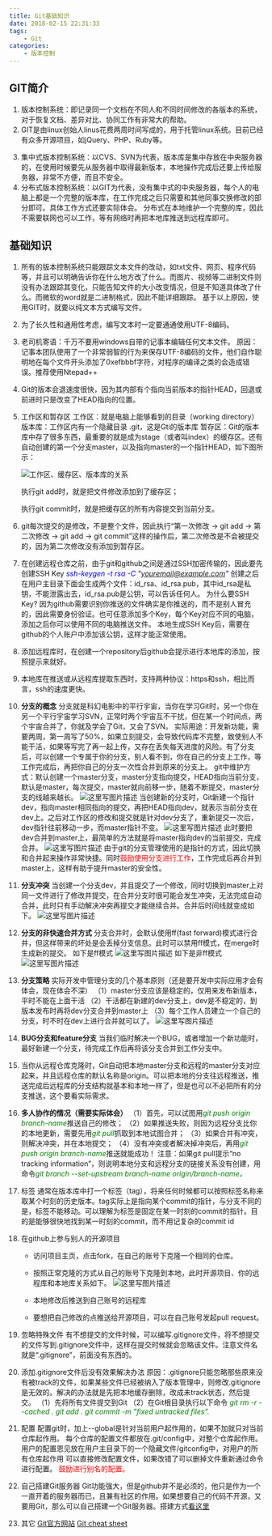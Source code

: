 ```yaml
---
title: Git基础知识
date: 2018-02-15 22:31:33
tags: 
    - Git
categories: 
    - 版本控制
---
```

## GIT简介
1. 版本控制系统：即记录同一个文档在不同人和不同时间修改的各版本的系统，对于恢复文档、差异对比、协同工作有非常大的帮助。
2. GIT是由linux创始人linus花费两周时间写成的，用于托管linux系统。目前已经有众多开源项目，如jQuery、PHP、Ruby等。
<!-- more -->
3. 集中式版本控制系统：以CVS、SVN为代表，版本库是集中存放在中央服务器的，在使用时候要先从服务器中取得最新版本，本地操作完成后还要上传给服务器，非常不方便，而且不安全。
4. 分布式版本控制系统：以GIT为代表，没有集中式的中央服务器，每个人的电脑上都是一个完整的版本库，在工作完成之后只需要和其他同事交换修改的部分即可。具体工作方式还要实际体会。
分布式在本地维护一个完整的库，因此不需要联网也可以工作，等有网络时再把本地库推送到远程库即可。

## 基础知识
1. 所有的版本控制系统只能跟踪文本文件的改动，如txt文件、网页、程序代码等，并且可以明确告诉你在什么地方改了什么。而图片、视频等二进制文件则没有办法跟踪其变化，只能告知文件的大小改变情况，但是不知道具体改了什么。而微软的word就是二进制格式，因此不能详细跟踪。
基于以上原因，使用GIT时，就要以纯文本方式编写文件。
2. 为了长久性和通用性考虑，编写文本时一定要通通使用UTF-8编码。
3. 老司机寄语：千万不要用windows自带的记事本编辑任何文本文件。
原因：记事本团队使用了一个非常弱智的行为来保存UTF-8编码的文件，他们自作聪明地在每个文件开头添加了0xefbbbf字符，对程序的编译之类的会造成错误。推荐使用Ntepad++
4. Git的版本会退速度很快，因为其内部有个指向当前版本的指针HEAD，回退或前进时只是改变了HEAD指向的位置。
5. 工作区和暂存区
工作区：就是电脑上能够看到的目录（working directory）
版本库：工作区内有一个隐藏目录 .git，这是Gti的版本库
暂存区：Git的版本库中存了很多东西，最重要的就是成为stage（或者叫index）的缓存区。还有自动创建的第一个分支master，以及指向master的一个指针HEAD，如下图所示：

    ![工作区、缓存区、版本库的关系](https://imgconvert.csdnimg.cn/aHR0cDovL2ltZy5ibG9nLmNzZG4ubmV0LzIwMTgwMjE1MTU0OTA5ODgy?x-oss-process=image/format,png)

    执行git add时，就是把文件修改添加到了缓存区；

    执行git commit时，就是把缓存区的所有内容提交到当前分支。

6. git每次提交的是修改，不是整个文件，因此执行“第一次修改 -> git add -> 第二次修改 -> git add -> git commit”这样的操作后，第二次修改是不会被提交的，因为第二次修改没有添加到暂存区。
7. 在创建远程仓库之前，由于git和github之间是通过SSH加密传输的，因此要先创建SSH Key
<font color=#0000ff><i>ssh-keygen -t rsa -C "youremail@example.com"</i></font>
创建之后在用户主目录下面会生成两个文件：id_rsa、id_rsa.pub，其中id_rsa是私钥，不能泄露出去，id_rsa.pub是公钥，可以告诉任何人。
为什么要SSH Key?
因为github需要识别你推送的文件确实是你推送的，而不是别人冒充的，因此需要身份验证。也可任意添加多个Key，每个Key对应不同的电脑，添加之后你可以使用不同的电脑推送文件。
本地生成SSH Key后，需要在github的个人账户中添加该公钥，这样才能正常使用。
8. 添加远程库时，在创建一个repository后github会提示进行本地库的添加，按照提示来就好。
9. 本地库在推送或从远程库提取东西时，支持两种协议：https和ssh，相比而言，ssh的速度更快。
10. **分支的概念**
分支就是科幻电影中的平行宇宙，当你在学习Git时，另一个你在另一个平行宇宙学习SVN，正常时两个宇宙互不干扰，但在某一个时间点，两个宇宙合并了，你就及学会了Git，又会了SVN。
实际用途：开发新功能，需要两周，第一周写了50%，如果立刻提交，会导致代码库不完整，致使别人不能干活，如果等写完了再一起上传，又存在丢失每天进度的风险。有了分支后，可以创建一个专属于你的分支，别人看不到，你在自己的分支上工作，等工作完成后，再把你自己的分支一次性合并到原来的分支上。
git中维护方式：默认创建一个master分支，master分支指向提交，HEAD指向当前分支，默认是master，每次提交，master就向前移一步，随着不断提交，master分支的线越来越长。
    ![这里写图片描述](https://imgconvert.csdnimg.cn/aHR0cDovL2ltZy5ibG9nLmNzZG4ubmV0LzIwMTgwMjE1MTYwNTA3OTcx?x-oss-process=image/format,png)
    当创建新的分支时，Git新建一个指针dev，指向master相同指向的提交，再把HEAD指向dev，就表示当前分支在dev上。之后对工作区的修改和提交就是针对dev分支了，重新提交一次后，dev指针往前移动一步，而master指针不变。
    ![这里写图片描述](https://imgconvert.csdnimg.cn/aHR0cDovL2ltZy5ibG9nLmNzZG4ubmV0LzIwMTgwMjE1MTYwNjExNzA5?x-oss-process=image/format,png)
    此时要把dev合并到master上，最简单的方法就是将master指向dev的当前提交，完成合并。
    ![这里写图片描述](https://imgconvert.csdnimg.cn/aHR0cDovL2ltZy5ibG9nLmNzZG4ubmV0LzIwMTgwMjE1MTYwNjUzMjM2?x-oss-process=image/format,png)
    由于git的分支管理使用的是指针的方式，因此切换和合并起来操作非常快捷。同时<font color=red>鼓励使用分支进行工作</font>，工作完成后再合并到master上，这样有助于提升master的安全性。
11. **分支冲突**
当创建一个分支dev，并且提交了一个修改，同时切换到master上对同一文件进行了修改并提交，在合并分支时很可能会发生冲突，无法完成自动合并，此时只有手动解决冲突再提交才能继续合并。合并后时间线就变成如下。
    ![这里写图片描述](https://imgconvert.csdnimg.cn/aHR0cDovL2ltZy5ibG9nLmNzZG4ubmV0LzIwMTgwMjE1MTYwODM4ODg1?x-oss-process=image/format,png)
12. **分支的非快速合并方式**
分支合并时，会默认使用ff(fast forward)模式进行合并，但这样带来的坏处是会丢掉分支信息。此时可以禁用ff模式，在merge时生成新的提交。
如下是ff模式
    ![这里写图片描述](https://imgconvert.csdnimg.cn/aHR0cDovL2ltZy5ibG9nLmNzZG4ubmV0LzIwMTgwMjE1MTYxMDAwMzg1?x-oss-process=image/format,png)
    如下是非ff模式
    ![这里写图片描述](https://imgconvert.csdnimg.cn/aHR0cDovL2ltZy5ibG9nLmNzZG4ubmV0LzIwMTgwMjE1MTYxMTM0Mzg5?x-oss-process=image/format,png)
13. **分支策略**
实际开发中管理分支的几个基本原则（还是要开发中实际应用才会有体会，现在体会不深）
（1）master分支应该是稳定的，仅用来发布新版本，平时不能在上面干活
（2）干活都在新建的dev分支上，dev是不稳定的，到版本发布时再将dev分支合并到master上
（3）每个工作人员建立一个自己的分支，时不时在dev上进行合并就可以了。
    ![这里写图片描述](https://imgconvert.csdnimg.cn/aHR0cDovL2ltZy5ibG9nLmNzZG4ubmV0LzIwMTgwMjE1MTYxMTA5MjMw?x-oss-process=image/format,png)
14. **BUG分支和feature分支**
当我们临时解决一个BUG，或者增加一个新功能时，最好新建一个分支，待完成工作后再将该分支合并到工作分支中。
15. 当你从远程仓库克隆时，Git自动把本地master分支和远程的master分支对应起来，并且远程仓库的默认名称是origin。可以把本地的分支往远程推送，推送完成后远程库的分支结构就基本和本地一样了，但是也可以不必把所有的分支推送，这个要看实际需求。
16. **多人协作的情况（需要实际体会）**
（1）首先，可以试图用<font color=green><i>git push origin branch-name</i></font>推送自己的修改；
（2）如果推送失败，则因为远程分支比你的本地更新，需要先用<font color=green><i>git pull</i></font>抓取到本地试图合并；
（3）如果合并有冲突，则解决冲突，并在本地提交；
（4）没有冲突或者解决掉冲突后，再用<font color=green><i>git push origin branch-name</i></font>推送就能成功！
注意：如果git pull提示“no tracking information”，则说明本地分支和远程分支的链接关系没有创建，用命令<font color=green><i>git branch --set-upstream branch-name origin/branch-name。</i></font>
17. 标签
通常在版本库中打一个标签（tag），将来任何时候都可以按照标签名称来取某个时刻的历史版本。tag实际上是指向某个commit的指针，与分支不同的是，标签不能移动。可以理解为标签是固定在某一时刻的commit的指针。目的是能够很快地找到某一时刻的commit，而不用记复杂的commit id
18. 在github上参与别人的开源项目
    - 访问项目主页，点击fork，在自己的账号下克隆一个相同的仓库。
    - 按照正常克隆的方式从自己的账号下克隆到本地，此时开源项目、你的远程库和本地库关系如下。
    ![这里写图片描述](https://imgconvert.csdnimg.cn/aHR0cDovL2ltZy5ibG9nLmNzZG4ubmV0LzIwMTgwMjE1MTYxODA4NDk0?x-oss-process=image/format,png)

    - 本地修改后推送到自己账号的远程库
    - 要想把自己修改的点推送给开源项目，可以在自己账号发起pull request。
19. 忽略特殊文件
有不想提交的文件时候，可以编写.gitignore文件，将不想提交的文件写到.gitignore文件中，这样在提交时候就会忽略该文件。注意文件名就是“.gitignore”，前面没有东西的。
20. 添加.gitignore文件后没有效果解决办法
原因：.gitignore只能忽略那些原来没有被track的文件，如果某些文件已经被纳入了版本管理中，则修改.gitignore是无效的。解决的办法就是先把本地缓存删除，改成未track状态，然后提交。
（1）先将所有文件提交到Git
（2）在Git根目录执行以下命令
<font color=green><i>git rm -r --cached .</i></font>
<font color=green><i>git add .</i></font>
<font color=green><i>git commit -m "fixed untracked files".</i></font>
1. 配置
配置git时，加上--global是针对当前用户起作用的，如果不加就只对当前仓库起作用。
每个仓库的配置文件都放在.git/config中，对整个仓库起作用。
用户的配置恩见放在用户主目录下的一个隐藏文件/gitconfig中，对用户的所有仓库起作用
可以直接修改配置文件，如果改错了可以删掉文件重新通过命令进行配置。
<font color=red>鼓励进行别名的配置。</font>
2. 自己搭建Git服务器
Git功能强大，但是github并不是必须的，他只是作为一个一直开着的服务器而已，且兼有社区的作用。如果想要自己的代码不开源，又要用Git，那么可以自己搭建一个Git服务器。搭建方式[看这里](http://www.liaoxuefeng.com/wiki/0013739516305929606dd18361248578c67b8067c8c017b000/00137583770360579bc4b458f044ce7afed3df579123eca000)
3. 其它
[Git官方网站](http://git-scm.com)
[Git cheat sheet](https://pan.baidu.com/s/1kU5OCOB#list/path=%2Fpub%2Fgit)